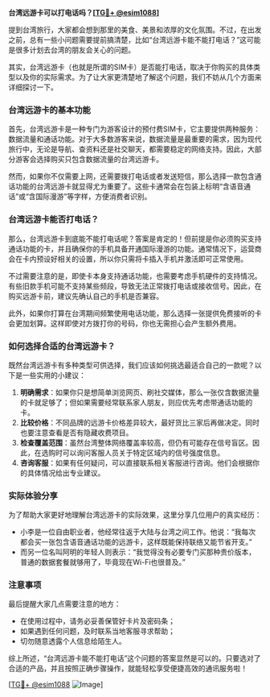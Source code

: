 **台湾远游卡可以打电话吗？[[TG💪+ @esim1088](https://t.me/s/esim1088)]**

提到台湾旅行，大家都会想到那里的美食、美景和浓厚的文化氛围。不过，在出发之前，总有一些小问题需要提前搞清楚，比如“台湾远游卡能不能打电话？”这可能是很多计划去台湾的朋友会关心的问题。

其实，台湾远游卡（也就是所谓的SIM卡）是否能打电话，取决于你购买的具体类型以及你的实际需求。为了让大家更清楚地了解这个问题，我们不妨从几个方面来详细探讨一下。

### 台湾远游卡的基本功能

首先，台湾远游卡是一种专门为游客设计的预付费SIM卡，它主要提供两种服务：数据流量和通话功能。对于大多数游客来说，数据流量是最重要的需求，因为现代旅行中，无论是导航、查资料还是社交聊天，都需要稳定的网络支持。因此，大部分游客会选择购买只包含数据流量的台湾远游卡。

然而，如果你不仅需要上网，还需要拨打电话或者发送短信，那么选择一款包含通话功能的台湾远游卡就显得尤为重要了。这些卡通常会在包装上标明“含语音通话”或“含国际漫游”等字样，方便消费者识别。

### 台湾远游卡能否打电话？

那么，台湾远游卡到底能不能打电话呢？答案是肯定的！但前提是你必须购买支持通话功能的卡，并且确保你的手机具备开通国际漫游的功能。通常情况下，运营商会在卡内预设好相关的设置，所以你只需将卡插入手机并激活即可正常使用。

不过需要注意的是，即使卡本身支持通话功能，也需要考虑手机硬件的支持情况。有些旧款手机可能不支持某些频段，导致无法正常拨打电话或接收信号。因此，在购买远游卡前，建议先确认自己的手机是否兼容。

此外，如果你打算在台湾期间频繁使用电话功能，那么选择一张提供免费接听的卡会更加划算。这样即使对方拨打你的号码，你也无需担心会产生额外费用。

### 如何选择合适的台湾远游卡？

既然台湾远游卡有多种类型可供选择，我们应该如何挑选最适合自己的一款呢？以下是一些实用的小建议：

1. **明确需求**：如果你只是想简单浏览网页、刷社交媒体，那么一张仅含数据流量的卡就足够了；但如果需要经常联系家人朋友，则应优先考虑带通话功能的卡。
2. **比较价格**：不同品牌的远游卡价格差异较大，最好货比三家后再做决定。同时也要注意查看是否有隐藏收费项目。
3. **检查覆盖范围**：虽然台湾整体网络覆盖率较高，但仍有可能存在信号盲区。因此，在选购时可以询问客服人员关于特定区域内的信号强度信息。
4. **咨询客服**：如果有任何疑问，可以直接联系相关客服进行咨询。他们会根据你的具体情况给出专业建议。

### 实际体验分享

为了帮助大家更好地理解台湾远游卡的实际效果，这里分享几位用户的真实经历：

- 小李是一位自由职业者，他经常往返于大陆与台湾之间工作。他说：“我每次都会买一张包含语音通话功能的远游卡，这样既能保持联络又能节省开支。”
- 而另一位名叫阿明的年轻人则表示：“我觉得没有必要专门买那种贵价版本，普通的数据套餐就够用了，毕竟现在Wi-Fi也很普及。”

### 注意事项

最后提醒大家几点需要注意的地方：

- 在使用过程中，请务必妥善保管好卡片及密码条；
- 如果遇到任何问题，及时联系当地客服寻求帮助；
- 切勿随意透露个人信息给陌生人。

综上所述，“台湾远游卡能不能打电话”这个问题的答案显然是可以的。只要选对了合适的产品，并且按照正确步骤操作，就能轻松享受便捷高效的通讯服务啦！

[[TG💪+ @esim1088](https://t.me/s/esim1088) ![Image](https://i.postimg.cc/4NQfJmqS/Snipaste-2025-05-13-00-14-12.png)]